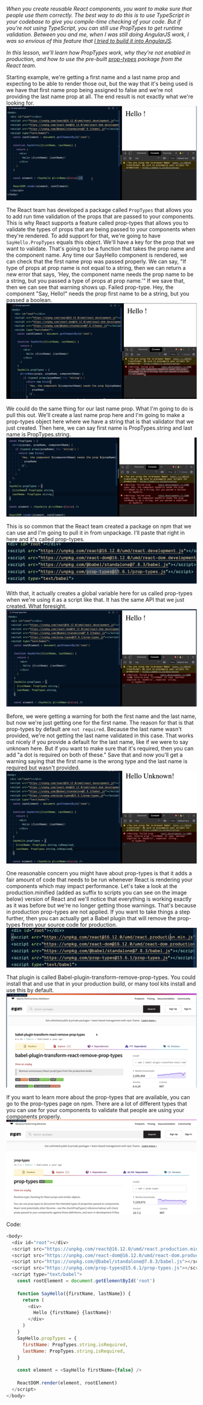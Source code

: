 *When you create reusable React components, you want to make sure that people use them correctly. The best way to do this is to use TypeScript in your codebase to give you compile-time checking of your code. But if you’re not using TypeScript, you can still use PropTypes to get runtime validation. Between you and me, when I was still doing AngularJS work, I was so envious of this feature that [I tried to build it into AngularJS](https://github.com/angular/angular.js/issues/11657).*

*In this lesson, we’ll learn how PropTypes work, why they’re not enabled in production, and how to use the pre-built [prop-types](https://www.npmjs.com/package/prop-types) package from the React team.*

Starting example, we're getting a first name and a last name prop and expecting to be able to render those out, but the way that it's being used is we have that first name prop being assigned to false and we're not providing the last name prop at all. The end result is not exactly what we're looking for.
![](./assets/Pasted%20image%2020221202091948.png)

The React team has developed a package called `PropTypes` that allows you to add run time validation of the props that are passed to your components. This is why React supports a feature called prop-types that allows you to validate the types of props that are being passed to your components when they're rendered. To add support for that, we're going to have `SayHello.PropTypes` equals this object. We'll have a key for the prop that we want to validate. That's going to be a function that takes the prop name and the component name. Any time our SayHello component is rendered, we can check that the first name prop was passed properly. We can say, "If type of props at prop name is not equal to a string, then we can return a new error that says, 'Hey, the component name needs the prop name to be a string, but you passed a type of props at prop name.'" If we save that, then we can see that warning shows up. Failed prop-type. Hey, the component "Say, Hello!" needs the prop first name to be a string, but you passed a boolean.
![](./assets/Pasted%20image%2020221202092151.png)

We could do the same thing for our last name prop. What I'm going to do is pull this out. We'll create a last name prop here and I'm going to make a prop-types object here where we have a string that is that validator that we just created. Then here, we can say first name is PropTypes.string and last name is PropTypes.string.
![](./assets/Pasted%20image%2020221202092328.png)

This is so common that the React team created a package on npm that we can use and I'm going to pull it in from unpackage. I'll paste that right in here and it's called prop-types. 
![](./assets/Pasted%20image%2020221202092457.png)

With that, it actually creates a global variable here for us called prop-types when we're using it as a script like that. It has the same API that we just created. What foresight.
![](./assets/Pasted%20image%2020221202092555.png)

Before, we were getting a warning for both the first name and the last name, but now we're just getting one for the first name. The reason for that is that prop-types by default are `not required`. Because the last name wasn't provided, we're not getting the last name validated in this case. That works out nicely if you provide a default for the last name, like if we were to say unknown here. But if you want to make sure that it's required, then you can add "a dot is required on both of these." Save that and now you'll get a warning saying that the first name is the wrong type and the last name is required but wasn't provided.
![](./assets/Pasted%20image%2020221202092652.png)

One reasonable concern you might have about prop-types is that it adds a fair amount of code that needs to be run whenever React is rendering your components which may impact performance. Let's take a look at the production.minified (added as suffix to scripts you can see on the image below) version of React and we'll notice that everything is working exactly as it was before but we're no longer getting those warnings. That's because in production prop-types are not applied. If you want to take things a step further, then you can actually get a Babel plugin that will remove the prop-types from your source code for production. 
![](./assets/Pasted%20image%2020221202092852.png)

That plugin is called Babel-plugin-transform-remove-prop-types. You could install that and use that in your production build, or many tool kits install and use this by default.
![](./assets/Pasted%20image%2020221202093028.png)

If you want to learn more about the prop-types that are available, you can go to the prop-types page on npm. There are a lot of different types that you can use for your components to validate that people are using your components properly.
![](./assets/Pasted%20image%2020221202093118.png)

Code:
```js
<body>
  <div id="root"></div>
  <script src="https://unpkg.com/react@16.12.0/umd/react.production.min.js"></script>
  <script src="https://unpkg.com/react-dom@16.12.0/umd/react-dom.production.min.js"></script>
  <script src="https://unpkg.com/@babel/standalone@7.8.3/babel.js"></script>
  <script src="https://unpkg.com/prop-types@15.6.1/prop-types.js"></script>
  <script type="text/babel">
    const rootElement = document.getElementById('root')

    function SayHello({firstName, lastName}) {
      return (
        <div>
          Hello {firstName} {lastName}!
        </div>
      )
    }
    SayHello.propTypes = {
      firstName: PropTypes.string.isRequired,
      lastName: PropTypes.string.isRequired,
    }

    const element = <SayHello firstName={false} />

    ReactDOM.render(element, rootElement)
  </script>
</body>
```